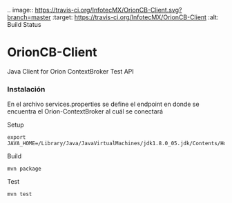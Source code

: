 .. image:: https://travis-ci.org/InfotecMX/OrionCB-Client.svg?branch=master
   :target: https://travis-ci.org/InfotecMX/OrionCB-Client
   :alt: Build Status

# OrionCB-Client
Java Client for Orion ContextBroker Test API

### Instalación

En el archivo services.properties se define el endpoint en donde se encuentra el Orion-ContextBroker al cuál se conectará

Setup

```
export JAVA_HOME=/Library/Java/JavaVirtualMachines/jdk1.8.0_05.jdk/Contents/Home/
```

Build

```
mvn package
```

Test
```
mvn test
```
